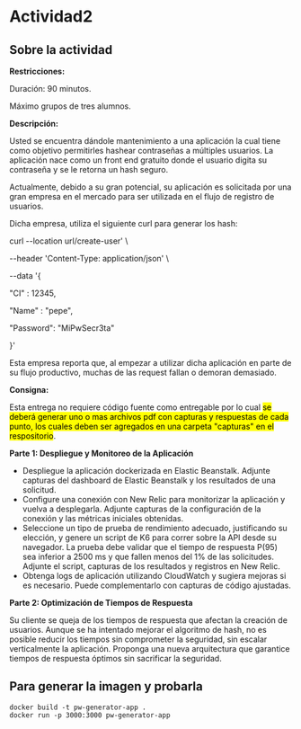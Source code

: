 # Actividad2

## Sobre la actividad

**Restricciones:**

Duración: 90 minutos.

Máximo grupos de tres alumnos.

**Descripción:**

Usted se encuentra dándole mantenimiento a una aplicación la cual tiene como objetivo permitirles hashear contraseñas a múltiples usuarios. La aplicación nace como un front end gratuito donde el usuario digita su contraseña y se le retorna un hash seguro.

Actualmente, debido a su gran potencial, su aplicación es solicitada por una gran empresa en el mercado para ser utilizada en el flujo de registro de usuarios.

Dicha empresa, utiliza el siguiente curl para generar los hash:

curl --location url/create-user' \\

\--header 'Content-Type: application/json' \\

\--data '{

"CI" : 12345,

"Name" : "pepe",

"Password": "MiPwSecr3ta"

}'

Esta empresa reporta que, al empezar a utilizar dicha aplicación en parte de su flujo productivo, muchas de las request fallan o demoran demasiado.


**Consigna:**

Esta entrega no requiere código fuente como entregable por lo cual <mark>se deberá generar uno o mas archivos pdf con capturas y respuestas de cada punto, los cuales deben ser agregados en una carpeta "capturas" en el respositorio</mark>.

**Parte 1: Despliegue y Monitoreo de la Aplicación**

- Despliegue la aplicación dockerizada en Elastic Beanstalk. Adjunte capturas del dashboard de Elastic Beanstalk y los resultados de una solicitud.
- Configure una conexión con New Relic para monitorizar la aplicación y vuelva a desplegarla. Adjunte capturas de la configuración de la conexión y las métricas iniciales obtenidas.
- Seleccione un tipo de prueba de rendimiento adecuado, justificando su elección, y genere un script de K6 para correr sobre la API desde su navegador. La prueba debe validar que el tiempo de respuesta P(95) sea inferior a 2500 ms y que fallen menos del 1% de las solicitudes. Adjunte el script, capturas de los resultados y registros en New Relic.
- Obtenga logs de aplicación utilizando CloudWatch y sugiera mejoras si es necesario. Puede complementarlo con capturas de código ajustadas.

**Parte 2: Optimización de Tiempos de Respuesta**

Su cliente se queja de los tiempos de respuesta que afectan la creación de usuarios. Aunque se ha intentado mejorar el algoritmo de hash, no es posible reducir los tiempos sin comprometer la seguridad, sin escalar verticalmente la aplicación. Proponga una nueva arquitectura que garantice tiempos de respuesta óptimos sin sacrificar la seguridad.

## Para generar la imagen y probarla

```
docker build -t pw-generator-app .
docker run -p 3000:3000 pw-generator-app

```
